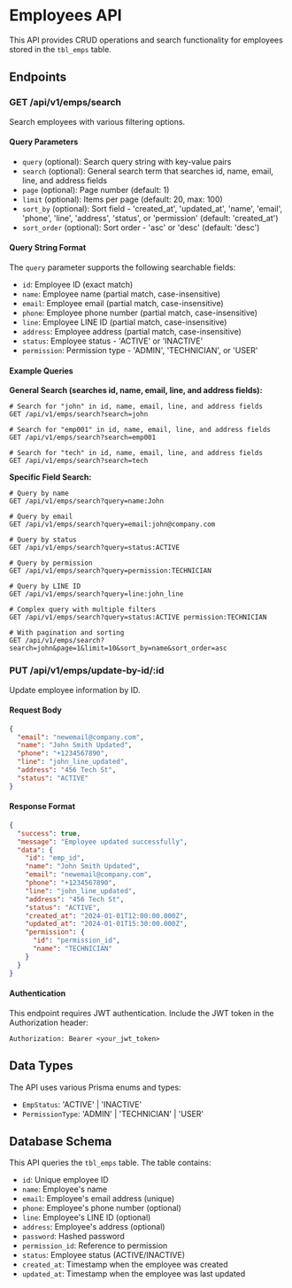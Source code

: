 # Employees API

This API provides CRUD operations and search functionality for employees stored in the `tbl_emps` table.

## Endpoints

### GET /api/v1/emps/search

Search employees with various filtering options.

#### Query Parameters

- `query` (optional): Search query string with key-value pairs
- `search` (optional): General search term that searches id, name, email, line, and address fields
- `page` (optional): Page number (default: 1)
- `limit` (optional): Items per page (default: 20, max: 100)
- `sort_by` (optional): Sort field - 'created_at', 'updated_at', 'name', 'email', 'phone', 'line', 'address', 'status', or 'permission' (default: 'created_at')
- `sort_order` (optional): Sort order - 'asc' or 'desc' (default: 'desc')

#### Query String Format

The `query` parameter supports the following searchable fields:

- `id`: Employee ID (exact match)
- `name`: Employee name (partial match, case-insensitive)
- `email`: Employee email (partial match, case-insensitive)
- `phone`: Employee phone number (partial match, case-insensitive)
- `line`: Employee LINE ID (partial match, case-insensitive)
- `address`: Employee address (partial match, case-insensitive)
- `status`: Employee status - 'ACTIVE' or 'INACTIVE'
- `permission`: Permission type - 'ADMIN', 'TECHNICIAN', or 'USER'

#### Example Queries

**General Search (searches id, name, email, line, and address fields):**
```
# Search for "john" in id, name, email, line, and address fields
GET /api/v1/emps/search?search=john

# Search for "emp001" in id, name, email, line, and address fields
GET /api/v1/emps/search?search=emp001

# Search for "tech" in id, name, email, line, and address fields
GET /api/v1/emps/search?search=tech
```

**Specific Field Search:**
```
# Query by name
GET /api/v1/emps/search?query=name:John

# Query by email
GET /api/v1/emps/search?query=email:john@company.com

# Query by status
GET /api/v1/emps/search?query=status:ACTIVE

# Query by permission
GET /api/v1/emps/search?query=permission:TECHNICIAN

# Query by LINE ID
GET /api/v1/emps/search?query=line:john_line

# Complex query with multiple filters
GET /api/v1/emps/search?query=status:ACTIVE permission:TECHNICIAN

# With pagination and sorting
GET /api/v1/emps/search?search=john&page=1&limit=10&sort_by=name&sort_order=asc
```

### PUT /api/v1/emps/update-by-id/:id

Update employee information by ID.

#### Request Body

```json
{
  "email": "newemail@company.com",
  "name": "John Smith Updated",
  "phone": "+1234567890",
  "line": "john_line_updated",
  "address": "456 Tech St",
  "status": "ACTIVE"
}
```

#### Response Format

```json
{
  "success": true,
  "message": "Employee updated successfully",
  "data": {
    "id": "emp_id",
    "name": "John Smith Updated",
    "email": "newemail@company.com",
    "phone": "+1234567890",
    "line": "john_line_updated",
    "address": "456 Tech St",
    "status": "ACTIVE",
    "created_at": "2024-01-01T12:00:00.000Z",
    "updated_at": "2024-01-01T15:30:00.000Z",
    "permission": {
      "id": "permission_id",
      "name": "TECHNICIAN"
    }
  }
}
```

#### Authentication

This endpoint requires JWT authentication. Include the JWT token in the Authorization header:

```
Authorization: Bearer <your_jwt_token>
```

## Data Types

The API uses various Prisma enums and types:

- `EmpStatus`: 'ACTIVE' | 'INACTIVE'
- `PermissionType`: 'ADMIN' | 'TECHNICIAN' | 'USER'

## Database Schema

This API queries the `tbl_emps` table. The table contains:

- `id`: Unique employee ID
- `name`: Employee's name
- `email`: Employee's email address (unique)
- `phone`: Employee's phone number (optional)
- `line`: Employee's LINE ID (optional)
- `address`: Employee's address (optional)
- `password`: Hashed password
- `permission_id`: Reference to permission
- `status`: Employee status (ACTIVE/INACTIVE)
- `created_at`: Timestamp when the employee was created
- `updated_at`: Timestamp when the employee was last updated
